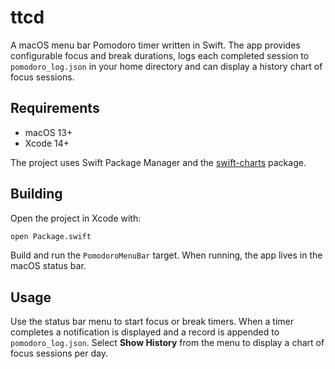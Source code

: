# ttcd

A macOS menu bar Pomodoro timer written in Swift. The app provides configurable focus and break durations, logs each completed session to `pomodoro_log.json` in your home directory and can display a history chart of focus sessions.

## Requirements
- macOS 13+
- Xcode 14+

The project uses Swift Package Manager and the [swift-charts](https://github.com/apple/swift-charts) package.

## Building
Open the project in Xcode with:

```bash
open Package.swift
```

Build and run the `PomodoroMenuBar` target. When running, the app lives in the macOS status bar.

## Usage
Use the status bar menu to start focus or break timers. When a timer completes a notification is displayed and a record is appended to `pomodoro_log.json`. Select **Show History** from the menu to display a chart of focus sessions per day.
